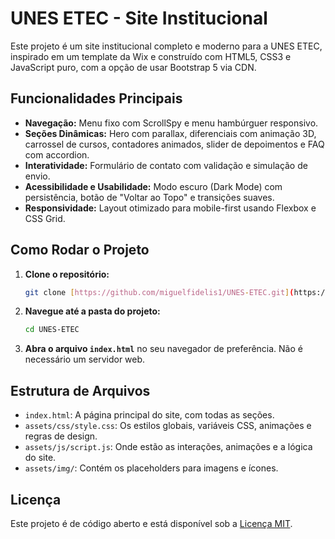 # UNES ETEC - Site Institucional

Este projeto é um site institucional completo e moderno para a UNES ETEC, inspirado em um template da Wix e construído com HTML5, CSS3 e JavaScript puro, com a opção de usar Bootstrap 5 via CDN.

## Funcionalidades Principais

- **Navegação:** Menu fixo com ScrollSpy e menu hambúrguer responsivo.
- **Seções Dinâmicas:** Hero com parallax, diferenciais com animação 3D, carrossel de cursos, contadores animados, slider de depoimentos e FAQ com accordion.
- **Interatividade:** Formulário de contato com validação e simulação de envio.
- **Acessibilidade e Usabilidade:** Modo escuro (Dark Mode) com persistência, botão de "Voltar ao Topo" e transições suaves.
- **Responsividade:** Layout otimizado para mobile-first usando Flexbox e CSS Grid.

## Como Rodar o Projeto

1.  **Clone o repositório:**
    ```bash
    git clone [https://github.com/miguelfidelis1/UNES-ETEC.git](https://github.com/miguelfidelis1/UNES-ETEC.git)
    ```
2.  **Navegue até a pasta do projeto:**
    ```bash
    cd UNES-ETEC
    ```
3.  **Abra o arquivo `index.html`** no seu navegador de preferência. Não é necessário um servidor web.

## Estrutura de Arquivos

-   `index.html`: A página principal do site, com todas as seções.
-   `assets/css/style.css`: Os estilos globais, variáveis CSS, animações e regras de design.
-   `assets/js/script.js`: Onde estão as interações, animações e a lógica do site.
-   `assets/img/`: Contém os placeholders para imagens e ícones.

## Licença

Este projeto é de código aberto e está disponível sob a [Licença MIT](LICENSE).